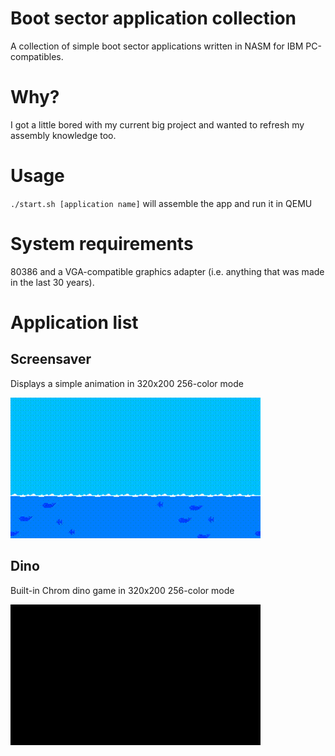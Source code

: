# Boot sector application collection
A collection of simple boot sector applications written in NASM for IBM PC-compatibles.

# Why?
I got a little bored with my current big project and wanted to refresh my assembly knowledge too.

# Usage
`./start.sh [application name]` will assemble the app and run it in QEMU

# System requirements
80386 and a VGA-compatible graphics adapter (i.e. anything that was made in the last 30 years).

# Application list

## Screensaver
Displays a simple animation in 320x200 256-color mode

![demo](demo/screensaver.gif)

## Dino
Built-in Chrom dino game in 320x200 256-color mode

![demo](demo/dino.gif)
